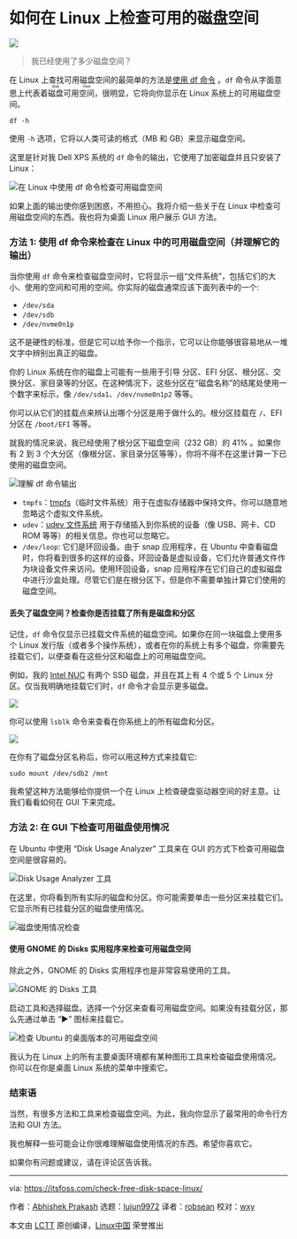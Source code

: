 [#]: collector: (lujun9972)
[#]: translator: (robsean)
[#]: reviewer: (wxy)
[#]: publisher: ( )
[#]: url: ( )
[#]: subject: (How to Check Free Disk Space on Linux [Terminal and GUI Methods])
[#]: via: (https://itsfoss.com/check-free-disk-space-linux/)
[#]: author: (Abhishek Prakash https://itsfoss.com/author/abhishek/)

如何在 Linux 上检查可用的磁盘空间
======

![](https://img.linux.net.cn/data/attachment/album/202011/17/111346h0vrdvldsy6hlhlh.jpg)

> 我已经使用了多少磁盘空间？

在 Linux 上查找可用磁盘空间的最简单的方法是[使用 df 命令][1] 。`df` 命令从字面意思上代表着<ruby>磁盘可用空间<rt>disk free</rt></ruby>，很明显，它将向你显示在 Linux 系统上的可用磁盘空间。

```
df -h
```

使用 `-h` 选项，它将以人类可读的格式（MB 和 GB）来显示磁盘空间。

这里是针对我 Dell XPS 系统的 `df` 命令的输出，它使用了加密磁盘并且只安装了 Linux：

![在 Linux 中使用 df 命令检查可用磁盘空间][2]

如果上面的输出使你感到困惑，不用担心。我将介绍一些关于在 Linux 中检查可用磁盘空间的东西。我也将为桌面 Linux 用户展示 GUI 方法。

### 方法 1: 使用 df 命令来检查在 Linux 中的可用磁盘空间（并理解它的输出）

当你使用 `df` 命令来检查磁盘空间时，它将显示一组“文件系统”，包括它们的大小、使用的空间和可用的空间。你实际的磁盘通常应该下面列表中的一个:

  * `/dev/sda`
  * `/dev/sdb`
  * `/dev/nvme0n1p`

这不是硬性的标准，但是它可以给予你一个指示，它可以让你能够很容易地从一堆文字中辨别出真正的磁盘。

你的 Linux 系统在你的磁盘上可能有一些用于引导 分区、EFI 分区、根分区、交换分区、家目录等的分区。在这种情况下，这些分区在“磁盘名称”的结尾处使用一个数字来标示，像 `/dev/sda1`、`/dev/nvme0n1p2` 等等。

你可以从它们的挂载点来辨认出哪个分区是用于做什么的。根分区挂载在 `/`、EFI 分区在 `/boot/EFI` 等等。

就我的情况来说，我已经使用了根分区下磁盘空间（232 GB）的 41% 。如果你有 2 到 3 个大分区（像根分区、家目录分区等等），你将不得不在这里计算一下已使用的磁盘空间。

![理解 df 命令输出][3]

  * `tmpfs`：[tmpfs][4]（临时文件系统）用于在虚拟存储器中保持文件。你可以随意地忽略这个虚拟文件系统。
  * `udev`：[udev 文件系统][5] 用于存储插入到你系统的设备（像 USB、网卡、CD ROM 等等）的相关信息。你也可以忽略它。
  * `/dev/loop`: 它们是环回设备。由于 snap 应用程序，在 Ubuntu 中查看磁盘时，你将看到很多的这样的设备。环回设备是虚拟设备，它们允许普通文件作为块设备文件来访问。使用环回设备，snap 应用程序在它们自己的虚拟磁盘中进行沙盒处理。尽管它们是在根分区下，但是你不需要单独计算它们使用的磁盘空间。

#### 丢失了磁盘空间？检查你是否挂载了所有是磁盘和分区

记住，`df` 命令仅显示已挂载文件系统的磁盘空间。如果你在同一块磁盘上使用多个 Linux 发行版（或者多个操作系统），或者在你的系统上有多个磁盘，你需要先挂载它们，以便查看在这些分区和磁盘上的可用磁盘空间。

例如，我的 [Intel NUC][6] 有两个 SSD 磁盘，并且在其上有 4 个或 5 个 Linux 分区。仅当我明确地挂载它们时，`df` 命令才会显示更多磁盘。

![][7]

你可以使用 `lsblk` 命令来查看在你系统上的所有磁盘和分区。

![][8]

在你有了磁盘分区名称后，你可以用这种方式来挂载它:

```
sudo mount /dev/sdb2 /mnt
```

我希望这种方法能够给你提供一个在 Linux 上检查硬盘驱动器空间的好主意。让我们看看如何在 GUI 下来完成。

### 方法 2: 在 GUI 下检查可用磁盘使用情况

在 Ubuntu 中使用 “Disk Usage Analyzer” 工具来在 GUI 的方式下检查可用磁盘空间是很容易的。

![Disk Usage Analyzer 工具][9]

在这里，你将看到所有实际的磁盘和分区。你可能需要单击一些分区来挂载它们。它显示所有已挂载分区的磁盘使用情况。

![磁盘使用情况检查][10]

#### 使用 GNOME 的 Disks 实用程序来检查可用磁盘空间

除此之外，GNOME 的 Disks 实用程序也是非常容易使用的工具。

![GNOME 的 Disks 工具][11]

启动工具和选择磁盘。选择一个分区来查看可用磁盘空间。如果没有挂载分区，那么先通过单击 “▶” 图标来挂载它。

![检查 Ubuntu 的桌面版本的可用磁盘空间][12]

我认为在 Linux 上的所有主要桌面环境都有某种图形工具来检查磁盘使用情况。你可以在你是桌面 Linux 系统的菜单中搜索它。

### 结束语

当然，有很多方法和工具来检查磁盘空间。为此，我向你显示了最常用的命令行方法和 GUI 方法。

我也解释一些可能会让你很难理解磁盘使用情况的东西。希望你喜欢它。

如果你有问题或建议，请在评论区告诉我。

--------------------------------------------------------------------------------

via: https://itsfoss.com/check-free-disk-space-linux/

作者：[Abhishek Prakash][a]
选题：[lujun9972][b]
译者：[robsean](https://github.com/robsean)
校对：[wxy](https://github.com/wxy)

本文由 [LCTT](https://github.com/LCTT/TranslateProject) 原创编译，[Linux中国](https://linux.cn/) 荣誉推出

[a]: https://itsfoss.com/author/abhishek/
[b]: https://github.com/lujun9972
[1]: https://linuxhandbook.com/df-command/
[2]: https://i1.wp.com/itsfoss.com/wp-content/uploads/2020/11/free-disk-space-linux-df-command-output.png?resize=786%2C475&ssl=1
[3]: https://i1.wp.com/itsfoss.com/wp-content/uploads/2020/11/df-command-output.png?resize=800%2C600&ssl=1
[4]: https://www.kernel.org/doc/html/latest/filesystems/tmpfs.html
[5]: https://wiki.debian.org/udev
[6]: https://itsfoss.com/install-linux-on-intel-nuc/
[7]: https://i2.wp.com/itsfoss.com/wp-content/uploads/2020/11/df-command-ubuntu-1.png?resize=786%2C443&ssl=1
[8]: https://i1.wp.com/itsfoss.com/wp-content/uploads/2020/11/lsblk-command-to-see-disks-linux.png?resize=786%2C538&ssl=1
[9]: https://i0.wp.com/itsfoss.com/wp-content/uploads/2020/11/disk-usage-analyzer-tool-linux.jpg?resize=800%2C250&ssl=1
[10]: https://i0.wp.com/itsfoss.com/wp-content/uploads/2020/11/free-disk-space-ubuntu-desktop.png?resize=800%2C648&ssl=1
[11]: https://i2.wp.com/itsfoss.com/wp-content/uploads/2020/11/disks-tool-linux.jpg?resize=800%2C250&ssl=1
[12]: https://i1.wp.com/itsfoss.com/wp-content/uploads/2020/11/free-disk-space-check-ubuntu-desktop.png?resize=800%2C600&ssl=1
